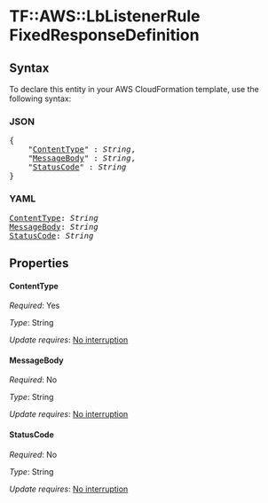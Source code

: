 # TF::AWS::LbListenerRule FixedResponseDefinition

## Syntax

To declare this entity in your AWS CloudFormation template, use the following syntax:

### JSON

<pre>
{
    "<a href="#contenttype" title="ContentType">ContentType</a>" : <i>String</i>,
    "<a href="#messagebody" title="MessageBody">MessageBody</a>" : <i>String</i>,
    "<a href="#statuscode" title="StatusCode">StatusCode</a>" : <i>String</i>
}
</pre>

### YAML

<pre>
<a href="#contenttype" title="ContentType">ContentType</a>: <i>String</i>
<a href="#messagebody" title="MessageBody">MessageBody</a>: <i>String</i>
<a href="#statuscode" title="StatusCode">StatusCode</a>: <i>String</i>
</pre>

## Properties

#### ContentType

_Required_: Yes

_Type_: String

_Update requires_: [No interruption](https://docs.aws.amazon.com/AWSCloudFormation/latest/UserGuide/using-cfn-updating-stacks-update-behaviors.html#update-no-interrupt)

#### MessageBody

_Required_: No

_Type_: String

_Update requires_: [No interruption](https://docs.aws.amazon.com/AWSCloudFormation/latest/UserGuide/using-cfn-updating-stacks-update-behaviors.html#update-no-interrupt)

#### StatusCode

_Required_: No

_Type_: String

_Update requires_: [No interruption](https://docs.aws.amazon.com/AWSCloudFormation/latest/UserGuide/using-cfn-updating-stacks-update-behaviors.html#update-no-interrupt)

